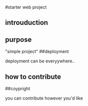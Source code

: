 #starter web project

## introuduction
## purpose

"simple project"
##deployment

deployment can be everyywhere..
## how to contribute

##coypright

you can contribute however you'd like